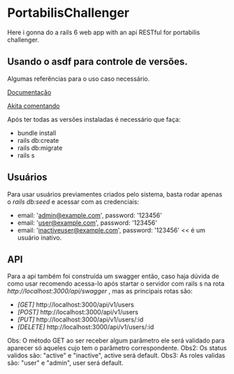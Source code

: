 # PortabilisChallenger
Here i gonna do a rails 6 web app with an api RESTful for portabilis challenger.

## Usando o asdf para controle de versões.
Algumas referências para o uso caso necessário.

[Documentação](https://asdf-vm.com/guide/getting-started.html)

[Akita comentando](https://www.akitaonrails.com/2017/10/24/replacing-rvm-rbenv-nvm-etc-for-asdf)

Após ter todas as versões instaladas é necessário que faça:

* bundle install
* rails db:create
* rails db:migrate
* rails s

## Usuários
Para usar usuários previamentes criados pelo sistema, basta rodar apenas o _rails db:seed_ e acessar com as credenciais:

+ email: 'admin@example.com', password: '123456'
+ email: 'user@example.com', password: '123456'
+ email: 'inactiveuser@example.com', password: '123456' << é um usuário inativo.

## API
Para a api também foi construída um swagger então, caso haja dúvida de como usar recomendo acessa-lo após startar o servidor com rails s na rota _http://localhost:3000/api/swagger_ , mas as principais rotas são:

- _[GET]_    http://localhost:3000/api/v1/users
- _[POST]_   http://localhost:3000/api/v1/users
- _[PUT]_   http://localhost:3000/api/v1/users/:id
- _[DELETE]_ http://localhost:3000/api/v1/users/:id

Obs: O método GET ao ser receber algum parâmetro ele será validado para aparecer só aqueles cujo tem o parâmetro correspondente.
Obs2: Os status validos são: "active" e "inactive", active será default.
Obs3: As roles validas são: "user" e "admin", user será default.